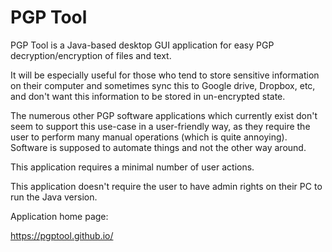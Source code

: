 # PGP Tool
PGP Tool is a Java-based desktop GUI application for easy PGP decryption/encryption of files and text.

It will be especially useful for those who tend to store sensitive information on their computer and sometimes sync this to Google drive, Dropbox, etc, and don't want this information to be stored in un-encrypted state.

The numerous other PGP software applications which currently exist don't seem to support this use-case in a user-friendly way, as they require the user to perform many manual operations (which is quite annoying). Software is supposed to automate things and not the other way around.

This application requires a minimal number of user actions.

This application doesn't require the user to have admin rights on their PC to run the Java version.

Application home page:

https://pgptool.github.io/
